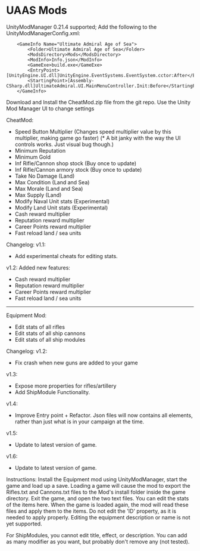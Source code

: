 # UAAS Mods

UnityModManager 0.21.4 supported; Add the following to the UnityModManagerConfig.xml:

```
	<GameInfo Name="Ultimate Admiral Age of Sea">
		<Folder>Ultimate Admiral Age of Sea</Folder>
		<ModsDirectory>Mods</ModsDirectory>
		<ModInfo>Info.json</ModInfo>
		<GameExe>build.exe</GameExe>
		<EntryPoint>[UnityEngine.UI.dll]UnityEngine.EventSystems.EventSystem.cctor:After</EntryPoint>
		<StartingPoint>[Assembly-CSharp.dll]UltimateAdmiral.UI.MainMenuController.Init:Before</StartingPoint>
	</GameInfo>
```

Download and Install the CheatMod.zip file from the git repo. Use the Unity Mod Manager UI to change settings


CheatMod:
- Speed Button Multiplier (Changes speed multiplier value by this multiplier, making game go faster) (* A bit janky with the way the UI controls works. Just visual bug though.)
- Minimum Reputation
- Minimum Gold
- Inf Rifle/Cannon shop stock (Buy once to update)
- Inf Rifle/Cannon armory stock (Buy once to update)
- Take No Damage (Land)
- Max Condition (Land and Sea)
- Max Morale (Land and Sea)
- Max Supply (Land)
- Modify Naval Unit stats (Experimental)
- Modify Land Unit stats (Experimental)
- Cash reward multiplier
- Reputation reward multiplier
- Career Points reward multiplier
- Fast reload land / sea units


Changelog:
v1.1:
- Add experimental cheats for editing stats.

v1.2:
Added new features:
- Cash reward multiplier
- Reputation reward multiplier
- Career Points reward multiplier
- Fast reload land / sea units

***********************************************************

Equipment Mod:
- Edit stats of all rifles
- Edit stats of all ship cannons
- Edit stats of all ship modules

Changelog:
v1.2:
- Fix crash when new guns are added to your game

v1.3:
- Expose more properties for rifles/artillery
- Add ShipModule Functionality.

v1.4:
- Improve Entry point + Refactor. Json files will now contains all elements, rather than just what is in your campaign at the time.

v1.5:
- Update to latest version of game.

v1.6:
- Update to latest version of game.


Instructions:
Install the Equipment mod using UnityModManager, start the game and load up a save. Loading a game will cause the mod to export the Rifles.txt and Cannons.txt files to the Mod's install folder inside the game directory. Exit the game, and open the two text files. You can edit the stats
of the items here. When the game is loaded again, the mod will read these files and apply them to the items.
Do not edit the 'ID' property, as it is needed to apply properly. Editing the equipment description or name is not yet supported. 

For ShipModules, you cannot edit title, effect, or description. You can add as many modifier as you want, but probably don't remove any (not tested).
